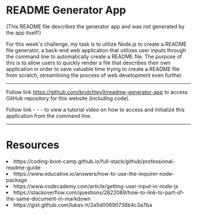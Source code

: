 # README Generator App


(This README file describes the generator app and was not generated by the app itself!)
    
For this week's challenge, my task is to utilize Node.js to create a README file generator, a back-end web application that utilizes user inputs through the command line to automatically create a README file. The purpose of this is to allow users to quickly render a file that describes their own application in order to save valuable time trying to create a README file from scratch, streamlining the process of web development even further.
    

---
    

Follow link https://github.com/brutchley9/readme-generator-app to access GitHub repository for this website (including code).

Follow link - - - to view a tutorial video on how to access and initialize this application from the command line.

---
    
    
# Resources
    
<li>https://coding-boot-camp.github.io/full-stack/github/professional-readme-guide</li>
    
<li>https://www.educative.io/answers/how-to-use-the-inquirer-node-package</li>
    
<li>https://www.codecademy.com/article/getting-user-input-in-node-js</li>

<li>https://stackoverflow.com/questions/2822089/how-to-link-to-part-of-the-same-document-in-markdown</li>

<li>https://gist.github.com/lukas-h/2a5d00690736b4c3a7ba</li>